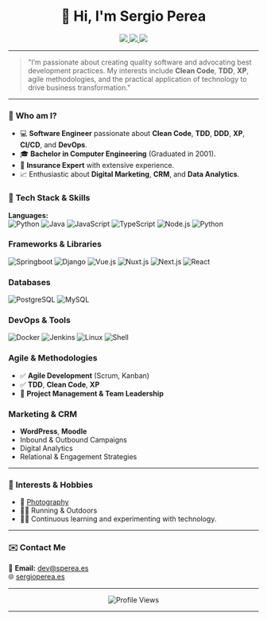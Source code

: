 <link rel="me" href="https://mastodon.social/@sperea" />

<h1 align="center">👋 Hi, I'm Sergio Perea</h1>

<p align="center">
  <a href="https://www.linkedin.com/in/sergperea/">
    <img src="https://img.shields.io/badge/linkedin-sergperea-blue?style=for-the-badge&logo=linkedin">
  </a>
    <a href="https://sperea.es">
    <img src="https://img.shields.io/badge/sperea.es-red?style=for-the-badge">
  </a>
  <a href="https://bsky.app/profile/sperea.es" rel="me nofollow">
  <img src="https://img.shields.io/badge/Bluesky-FFF?style=for-the-badge&logo=bluesky">
    </a>
</p>

---

> "I’m passionate about creating quality software and advocating best development practices. My interests include **Clean Code**, **TDD**, **XP**, agile methodologies, and the practical application of technology to drive business transformation."

---

### 🚀 **Who am I?**

- 💻 **Software Engineer** passionate about **Clean Code**, **TDD**, **DDD**, **XP**, **CI/CD**, and **DevOps**.
- 🎓 **Bachelor in Computer Engineering** (Graduated in 2001).
- 💼 **Insurance Expert** with extensive experience.
- 📈 Enthusiastic about **Digital Marketing**, **CRM**, and **Data Analytics**.

### 🔧 **Tech Stack & Skills**

**Languages:**  
![Python](https://img.shields.io/badge/Python-3776AB?style=flat-square&logo=python&logoColor=white)
![Java](https://img.shields.io/badge/Java-ED8B00?style=flat&logo=java&logoColor=white)
![JavaScript](https://img.shields.io/badge/JavaScript-F7DF1E?style=flat-square&logo=javascript&logoColor=black)
![TypeScript](https://img.shields.io/badge/TypeScript-007ACC?style=flat-square&logo=typescript&logoColor=white)
![Node.js](https://img.shields.io/badge/Node.js-339933?style=flat-square&logo=node.js&logoColor=white)
![Python](https://img.shields.io/badge/Python-3776AB?style=flat-square&logo=python&logoColor=white)

### **Frameworks & Libraries**

![Springboot](https://img.shields.io/badge/SpringBoot-092E20?style=flat-square&logo=spring&logoColor=green)
![Django](https://img.shields.io/badge/Django-092E20?style=flat-square&logo=django&logoColor=white)
![Vue.js](https://img.shields.io/badge/Vue.js-4FC08D?style=flat-square&logo=vue.js&logoColor=white)
![Nuxt.js](https://img.shields.io/badge/Nuxt.js-00DC82?style=flat-square&logo=nuxtdotjs&logoColor=white)
![Next.js](https://img.shields.io/badge/Next.js-000000?style=flat-square&logo=nextdotjs&logoColor=white)
![React](https://img.shields.io/badge/React-61DAFB?style=flat-square&logo=react&logoColor=black)

### **Databases**

![PostgreSQL](https://img.shields.io/badge/PostgreSQL-4169E1?style=flat-square&logo=postgresql&logoColor=white)
![MySQL](https://img.shields.io/badge/MySQL-4479A1?style=flat-square&logo=mysql&logoColor=white)

### **DevOps & Tools**

![Docker](https://img.shields.io/badge/Docker-2496ED?style=flat-square&logo=docker&logoColor=white)
![Jenkins](https://img.shields.io/badge/Jenkins-D24939?style=flat-square&logo=jenkins&logoColor=white)
![Linux](https://img.shields.io/badge/Linux-FCC624?style=flat-square&logo=linux&logoColor=black)
![Shell](https://img.shields.io/badge/Shell_Scripting-121011?style=flat-square&logo=gnu-bash&logoColor=white)

### **Agile & Methodologies**

- ✅ **Agile Development** (Scrum, Kanban)
- ✅ **TDD**, **Clean Code**, **XP**
- 🚀 **Project Management & Team Leadership**

### **Marketing & CRM**

- **WordPress**, **Moodle**
- Inbound & Outbound Campaigns
- Digital Analytics
- Relational & Engagement Strategies

---

### 🚀 **Interests & Hobbies**
- 📸 [Photography](https://www.sergioperea.es)
- 🏃‍♂️ Running & Outdoors
- 🧑‍💻 Continuous learning and experimenting with technology.

---

### ✉️ **Contact Me**
📩 **Email:** [dev@sperea.es](mailto:sergio@sperea.es)  
🌐 [sergioperea.es](https://sperea.es)

---

<p align="center">
  <img src="https://komarev.com/ghpvc/?username=sperea" alt="Profile Views" />
</p>

<link rel="me" href="https://masto.es/@sperea" />

---
